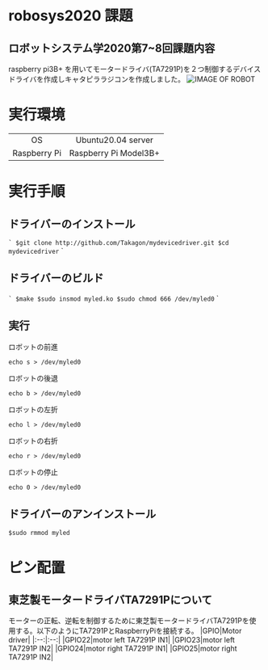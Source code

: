 # robosys2020 課題
## ロボットシステム学2020第7~8回課題内容
raspberry pi3B+ を用いてモータードライバ(TA7291P)を２つ制御するデバイスドライバを作成しキャタピララジコンを作成しました。
![IMAGE OF ROBOT](./robosys.JPG)
# 実行環境

|||
|:-:|:-:|
| OS | Ubuntu20.04 server |
|Raspberry Pi|Raspberry Pi Model3B+|
# 実行手順

## ドライバーのインストール

`` `
$git clone http://github.com/Takagon/mydevicedriver.git
$cd mydevicedriver
`` `

## ドライバーのビルド

`` `
$make
$sudo insmod myled.ko
$sudo chmod 666 /dev/myled0
`` `

## 実行
ロボットの前進
```
echo s > /dev/myled0
```
ロボットの後退
```
echo b > /dev/myled0
```
ロボットの左折
```
echo l > /dev/myled0
```
ロボットの右折
```
echo r > /dev/myled0
```
ロボットの停止
```
echo 0 > /dev/myled0
```

## ドライバーのアンインストール
```
$sudo rmmod myled
```
# ピン配置
## 東芝製モータードライバTA7291Pについて
モーターの正転、逆転を制御するために東芝製モータードライバTA7291Pを使用する。以下のようにTA7291PとRaspberryPiを接続する。
|GPIO|Motor driver|
|:--:|:--:|
|GPIO22|motor left TA7291P IN1|
|GPIO23|motor left TA7291P IN2|
|GPIO24|motor right TA7291P IN1|
|GPIO25|motor right TA7291P IN2|

